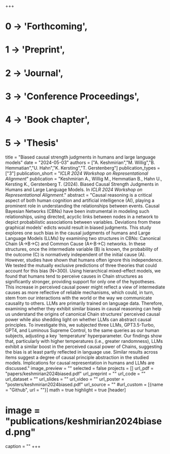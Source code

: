 +++
# 0 -> 'Forthcoming',
# 1 -> 'Preprint',
# 2 -> 'Journal',
# 3 -> 'Conference Proceedings',
# 4 -> 'Book chapter',
# 5 -> 'Thesis'

title = "Biased causal strength judgments in humans and large language models"
date = "2024-05-03"
authors = ["A. Keshmirian","M. Willig","B. Hemmatian","U. Hahn","K. Kersting","T. Gerstenberg"]
publication_types = ["3"]
publication_short = "_ICLR 2024 Workshop on Representational Alignment_"
publication = "Keshmirian A., Willig M., Hemmatian B., Hahn U., Kersting K., Gerstenberg T. (2024). Biased Causal Strength Judgments in Humans and Large Language Models. In _ICLR 2024 Workshop on Representational Alignment_."
abstract = "Causal reasoning is a critical aspect of both human cognition and artificial intelligence (AI), playing a prominent role in understanding the relationships between events. Causal Bayesian Networks (CBNs) have been instrumental in modeling such relationships, using directed, acyclic links between nodes in a network to depict probabilistic associations between variables. Deviations from these graphical models' edicts would result in biased judgments. This study explores one such bias in the causal judgments of humans and Large Language Models (LLMs) by examining two structures in CBNs: Canonical Chain (A→B→C) and Common Cause (A←B→C) networks. In these structures, once the intermediate variable (B) is known, the probability of the outcome (C) is normatively independent of the initial cause (A). However, studies have shown that humans often ignore this independence. We tested the mutually exclusive predictions of three theories that could account for this bias (N=300). Using hierarchical mixed-effect models, we found that humans tend to perceive causes in Chain structures as significantly stronger, providing support for only one of the hypotheses. This increase in perceived causal power might reflect a view of intermediate causes as more reflective of reliable mechanisms, which could, in turn, stem from our interactions with the world or the way we communicate causality to others. LLMs are primarily trained on language data. Therefore, examining whether they exhibit similar biases in causal reasoning can help us understand the origins of canonical Chain structures' perceived causal power while also shedding light on whether LLMs can abstract causal principles. To investigate this, we subjected three LLMs, GPT3.5-Turbo, GPT4, and Luminous Supreme Control, to the same queries as our human subjects, adjusting a key `temperature' hyperparameter. Our findings show that, particularly with higher temperatures (i.e., greater randomness), LLMs exhibit a similar boost in the perceived causal power of Chains, suggesting the bias is at least partly reflected in language use. Similar results across items suggest a degree of causal principle abstraction in the studied models. Implications for causal representation in humans and LLMs are discussed."
image_preview = ""
selected = false
projects = []
url_pdf = "papers/keshmirian2024biased.pdf"
url_preprint = ""
url_code = ""
url_dataset = ""
url_slides = ""
url_video = ""
url_poster = "posters/keshmirian2024biased.pdf"
url_source = ""
#url_custom = [{name = "Github", url = ""}]
math = true
highlight = true
[header]
# image = "publications/keshmirian2024biased.png"
caption = ""
+++